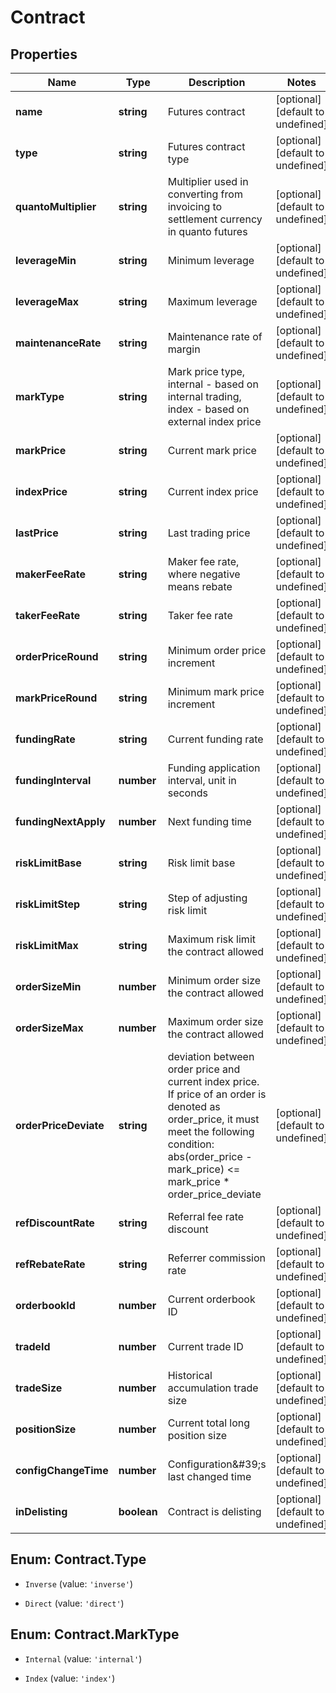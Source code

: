 # Contract

## Properties

Name | Type | Description | Notes
------------ | ------------- | ------------- | -------------
**name** | **string** | Futures contract | [optional] [default to undefined]
**type** | **string** | Futures contract type | [optional] [default to undefined]
**quantoMultiplier** | **string** | Multiplier used in converting from invoicing to settlement currency in quanto futures | [optional] [default to undefined]
**leverageMin** | **string** | Minimum leverage | [optional] [default to undefined]
**leverageMax** | **string** | Maximum leverage | [optional] [default to undefined]
**maintenanceRate** | **string** | Maintenance rate of margin | [optional] [default to undefined]
**markType** | **string** | Mark price type, internal - based on internal trading, index - based on external index price | [optional] [default to undefined]
**markPrice** | **string** | Current mark price | [optional] [default to undefined]
**indexPrice** | **string** | Current index price | [optional] [default to undefined]
**lastPrice** | **string** | Last trading price | [optional] [default to undefined]
**makerFeeRate** | **string** | Maker fee rate, where negative means rebate | [optional] [default to undefined]
**takerFeeRate** | **string** | Taker fee rate | [optional] [default to undefined]
**orderPriceRound** | **string** | Minimum order price increment | [optional] [default to undefined]
**markPriceRound** | **string** | Minimum mark price increment | [optional] [default to undefined]
**fundingRate** | **string** | Current funding rate | [optional] [default to undefined]
**fundingInterval** | **number** | Funding application interval, unit in seconds | [optional] [default to undefined]
**fundingNextApply** | **number** | Next funding time | [optional] [default to undefined]
**riskLimitBase** | **string** | Risk limit base | [optional] [default to undefined]
**riskLimitStep** | **string** | Step of adjusting risk limit | [optional] [default to undefined]
**riskLimitMax** | **string** | Maximum risk limit the contract allowed | [optional] [default to undefined]
**orderSizeMin** | **number** | Minimum order size the contract allowed | [optional] [default to undefined]
**orderSizeMax** | **number** | Maximum order size the contract allowed | [optional] [default to undefined]
**orderPriceDeviate** | **string** | deviation between order price and current index price. If price of an order is denoted as order_price, it must meet the following condition:      abs(order_price - mark_price) &lt;&#x3D; mark_price * order_price_deviate | [optional] [default to undefined]
**refDiscountRate** | **string** | Referral fee rate discount | [optional] [default to undefined]
**refRebateRate** | **string** | Referrer commission rate | [optional] [default to undefined]
**orderbookId** | **number** | Current orderbook ID | [optional] [default to undefined]
**tradeId** | **number** | Current trade ID | [optional] [default to undefined]
**tradeSize** | **number** | Historical accumulation trade size | [optional] [default to undefined]
**positionSize** | **number** | Current total long position size | [optional] [default to undefined]
**configChangeTime** | **number** | Configuration\&#39;s last changed time | [optional] [default to undefined]
**inDelisting** | **boolean** | Contract is delisting | [optional] [default to undefined]

## Enum: Contract.Type

* `Inverse` (value: `'inverse'`)

* `Direct` (value: `'direct'`)


## Enum: Contract.MarkType

* `Internal` (value: `'internal'`)

* `Index` (value: `'index'`)


